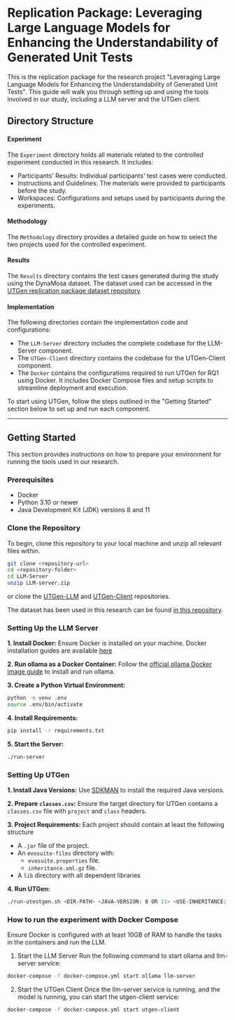 # Replication Package: Leveraging Large Language Models for Enhancing the Understandability of Generated Unit Tests

This is the replication package for the research project "Leveraging Large Language Models for Enhancing the Understandability of Generated Unit Tests". This guide will walk you through setting up and using the tools involved in our study, including a LLM server and the UTGen client.

## Directory Structure

#### Experiment
The `Experiment` directory holds all materials related to the controlled experiment conducted in this research. It includes:
- Participants’ Results: Individual participants' test cases were conducted.
- Instructions and Guidelines: The materials were provided to participants before the study.
- Workspaces: Configurations and setups used by participants during the experiments.

#### Methodology
The `Methodology` directory provides a detailed guide on how to select the two projects used for the controlled experiment.

#### Results
The `Results` directory contains the test cases generated during the study using the DynaMosa dataset. The dataset used can be accessed in the [UTGen replication package dataset repository](https://github.com/amirdeljouyi/UTGen-replication-package-dataset).

#### Implementation
The following directories contain the implementation code and configurations:
- The `LLM-Server` directory includes the complete codebase for the LLM-Server component.
- The `UTGen-Client` directory contains the codebase for the UTGen-Client component.
- The `Docker` contains the configurations required to run UTGen for RQ1 using Docker. It includes Docker Compose files and setup scripts to streamline deployment and execution.

To start using UTGen, follow the steps outlined in the "Getting Started" section below to set up and run each component.

---

## Getting Started

This section provides instructions on how to prepare your environment for running the tools used in our research.

### Prerequisites

- Docker
- Python 3.10 or newer
- Java Development Kit (JDK) versions 8 and 11

### Clone the Repository

To begin, clone this repository to your local machine and unzip all relevant files within.

```bash
git clone <repository-url>
cd <repository-folder>
cd LLM-Server
unzip LLM-server.zip
```

or clone the [UTGen-LLM](https://github.com/amirdeljouyi/UTGen-LLM-server) and [UTGen-Client](https://github.com/amirdeljouyi/UTGen-Client) repositories.

The dataset has been used in this research can be found [in this repository](https://github.com/amirdeljouyi/UTGen-replication-package-dataset).

### Setting Up the LLM Server

**1. Install Docker:** Ensure Docker is installed on your machine. Docker installation guides are available [here](https://docs.docker.com/engine/install/ubuntu/)

**2. Run ollama as a Docker Container:** Follow the [official ollama Docker image guide](https://ollama.com/blog/ollama-is-now-available-as-an-official-docker-image) to install and run ollama.

**3. Create a Python Virtual Environment:**
```bash
python -m venv .env
source .env/bin/activate
```

**4. Install Requirements:**
```bash
pip install -r requirements.txt
```

**5. Start the Server:**
```bash
./run-server
```

### Setting Up UTGen
**1. Install Java Versions:** Use [SDKMAN](https://sdkman.io/) to install the required Java versions.

**2. Prepare `classes.csv`:** Ensure the target directory for UTGen contains a `classes.csv` file with `project` and `class` headers.

**3. Project Requirements:** Each project should contain at least the following structure

* A `.jar` file of the project.
* An `evosuite-files` directory with:
    * `evosuite.properties` file.
    *  `inheritance.xml.gz` file.
* A `lib` directory with all dependent libraries

**4. Run UTGen:**
```bash
./run-utestgen.sh <DIR-PATH> <JAVA-VERSION: 8 OR 11> <USE-INHERITANCE: true OR false>
```
### How to run the experiment with Docker Compose

Ensure Docker is configured with at least 10GB of RAM to handle the tasks in the containers and run the LLM.

1.	Start the LLM Server
Run the following command to start ollama and llm-server service:

```bash
docker-compose -f docker-compose.yml start ollama llm-server
```

2.	Start the UTGen Client
Once the llm-server service is running, and the model is running, you can start the utgen-client service:

```bash
docker-compose -f docker-compose.yml start utgen-client
```
